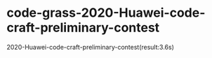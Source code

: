 # code-grass-2020-Huawei-code-craft-preliminary-contest
2020-Huawei-code-craft-preliminary-contest(result:3.6s)
